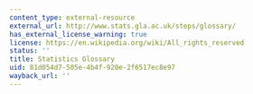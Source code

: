 ```yaml
---
content_type: external-resource
external_url: http://www.stats.gla.ac.uk/steps/glossary/
has_external_license_warning: true
license: https://en.wikipedia.org/wiki/All_rights_reserved
status: ''
title: Statistics Glossary
uid: 81d054d7-505e-4b4f-920e-2f6517ec8e97
wayback_url: ''
---
```

